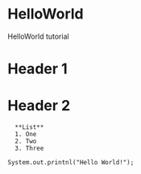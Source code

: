 # HelloWorld
HelloWorld tutorial

# Header 1 
  # Header 2 
      **List**
      1. One 
      2. Two 
      3. Three 
      
`System.out.printnl("Hello World!");`
